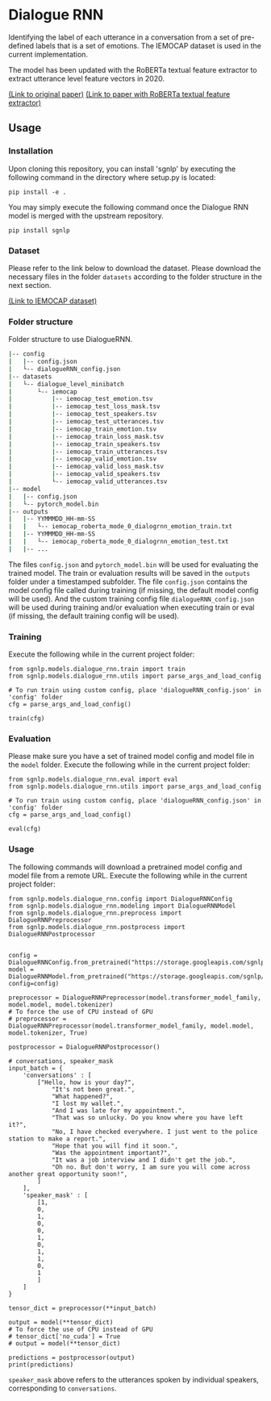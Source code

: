 # Dialogue RNN

Identifying the label of each utterance in a conversation from a set of pre-defined labels that is a set of emotions. The IEMOCAP dataset is used in the current implementation.

The model has been updated with the RoBERTa textual feature extractor to extract utterance level feature vectors in 2020.

[(Link to original paper)](https://arxiv.org/pdf/1811.00405.pdf)
[(Link to paper with RoBERTa textual feature extractor)](https://arxiv.org/pdf/2009.13902.pdf)

## Usage

### Installation

Upon cloning this repository, you can install 'sgnlp' by executing the following command in the directory where setup.py is located:

```
pip install -e .
```

You may simply execute the following command once the Dialogue RNN model is merged with the upstream repository.
```
pip install sgnlp
```

### Dataset

Please refer to the link below to download the dataset. Please download the necessary files in the folder `datasets` according to the folder structure in the next section.

[(Link to IEMOCAP dataset)](https://github.com/declare-lab/dialogue-understanding/tree/master/roberta-end-to-end/datasets)

### Folder structure

Folder structure to use DialogueRNN.

```bash
|-- config
|   |-- config.json
|   └-- dialogueRNN_config.json
|-- datasets
|   └-- dialogue_level_minibatch
|       └-- iemocap
|           |-- iemocap_test_emotion.tsv
|           |-- iemocap_test_loss_mask.tsv
|           |-- iemocap_test_speakers.tsv
|           |-- iemocap_test_utterances.tsv
|           |-- iemocap_train_emotion.tsv
|           |-- iemocap_train_loss_mask.tsv
|           |-- iemocap_train_speakers.tsv
|           |-- iemocap_train_utterances.tsv
|           |-- iemocap_valid_emotion.tsv
|           |-- iemocap_valid_loss_mask.tsv
|           |-- iemocap_valid_speakers.tsv
|           └-- iemocap_valid_utterances.tsv
|-- model
|   |-- config.json
|   └-- pytorch_model.bin
|-- outputs
|   |-- YYMMMDD_HH-mm-SS
|   |   └-- iemocap_roberta_mode_0_dialogrnn_emotion_train.txt
|   |-- YYMMMDD_HH-mm-SS
|   |   └-- iemocap_roberta_mode_0_dialogrnn_emotion_test.txt
|   |-- ...
```

The files `config.json` and `pytorch_model.bin` will be used for evaluating the trained model.
The train or evaluation results will be saved in the `outputs` folder under a timestamped subfolder.
The file `config.json` contains the model config file called during training (if missing, the default model config will be used). And the custom training config file `dialogueRNN_config.json` will be used during training and/or evaluation when executing train or eval (if missing, the default training config will be used).

### Training

Execute the following while in the current project folder:

```
from sgnlp.models.dialogue_rnn.train import train
from sgnlp.models.dialogue_rnn.utils import parse_args_and_load_config

# To run train using custom config, place 'dialogueRNN_config.json' in 'config' folder
cfg = parse_args_and_load_config()

train(cfg)
```

### Evaluation

Please make sure you have a set of trained model config and model file in the `model` folder. Execute the following while in the current project folder:

```
from sgnlp.models.dialogue_rnn.eval import eval
from sgnlp.models.dialogue_rnn.utils import parse_args_and_load_config

# To run train using custom config, place 'dialogueRNN_config.json' in 'config' folder
cfg = parse_args_and_load_config()

eval(cfg)
```

### Usage

The following commands will download a pretrained model config and model file from a remote URL.
Execute the following while in the current project folder:

```
from sgnlp.models.dialogue_rnn.config import DialogueRNNConfig
from sgnlp.models.dialogue_rnn.modeling import DialogueRNNModel
from sgnlp.models.dialogue_rnn.preprocess import DialogueRNNPreprocessor
from sgnlp.models.dialogue_rnn.postprocess import DialogueRNNPostprocessor


config = DialogueRNNConfig.from_pretrained("https://storage.googleapis.com/sgnlp/models/dialogue_rnn/config.json")
model = DialogueRNNModel.from_pretrained("https://storage.googleapis.com/sgnlp/models/dialogue_rnn/pytorch_model.bin", config=config)

preprocessor = DialogueRNNPreprocessor(model.transformer_model_family, model.model, model.tokenizer)
# To force the use of CPU instead of GPU
# preprocessor = DialogueRNNPreprocessor(model.transformer_model_family, model.model, model.tokenizer, True)

postprocessor = DialogueRNNPostprocessor()

# conversations, speaker_mask
input_batch = {
    'conversations' : [
        ["Hello, how is your day?",
            "It's not been great.",
            "What happened?",
            "I lost my wallet.",
            "And I was late for my appointment.",
            "That was so unlucky. Do you know where you have left it?",
            "No, I have checked everywhere. I just went to the police station to make a report.",
            "Hope that you will find it soon.",
            "Was the appointment important?",
            "It was a job interview and I didn't get the job.",
            "Oh no. But don't worry, I am sure you will come across another great opportunity soon!",
        ]
    ],
    'speaker_mask' : [
        [1,
        0,
        1,
        0,
        0,
        1,
        0,
        1,
        1,
        0,
        1
        ]
    ]
}

tensor_dict = preprocessor(**input_batch)

output = model(**tensor_dict)
# To force the use of CPU instead of GPU
# tensor_dict['no_cuda'] = True
# output = model(**tensor_dict)

predictions = postprocessor(output)
print(predictions)
```

`speaker_mask` above refers to the utterances spoken by individual speakers, corresponding to `conversations`.

